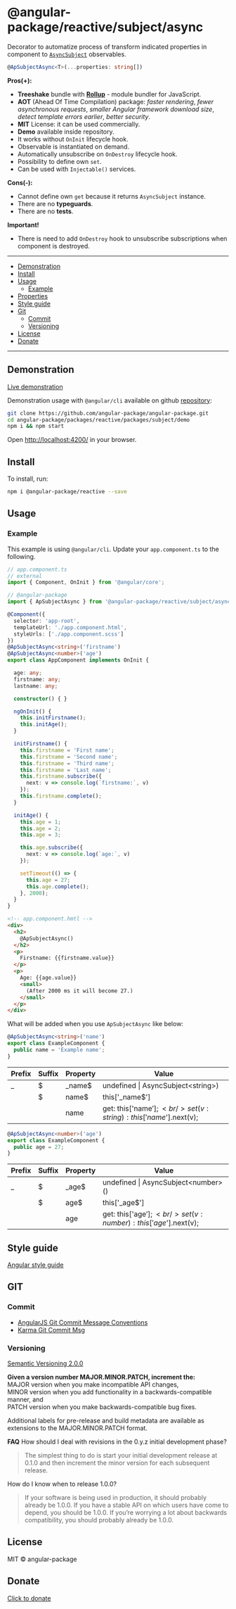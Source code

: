 # @angular-package/reactive/subject/async

Decorator to automatize process of transform indicated properties in component to [`AsyncSubject`](http://reactivex.io/rxjs/manual/overview.html#asyncsubject) observables.

```typescript
@ApSubjectAsync<T>(...properties: string[])
```

**Pros(+):**
* **Treeshake** bundle with **[Rollup](https://rollupjs.org/#introduction)** - module bundler for JavaScript.
* **AOT** (Ahead Of Time Compilation) package: *faster rendering*, *fewer asynchronous requests*, *smaller Angular framework download size*, *detect template errors earlier*, *better security*.
* **MIT** License: it can be used commercially.
* **Demo** available inside repository.
* It works without `OnInit` lifecycle hook.
* Observable is instantiated on demand.
* Automatically unsubscribe on `OnDestroy` lifecycle hook.
* Possibility to define own `set`.
* Can be used with `Injectable()` services.

**Cons(-):**   
* Cannot define own `get` because it returns `AsyncSubject` instance.
* There are no **typeguards**.
* There are no **tests**.

**Important!**  
* There is need to add `OnDestroy` hook to unsubscribe subscriptions when component is destroyed.

---

* [Demonstration](#demonstration)
* [Install](#install)
* [Usage](#usage)
  * [Example](#example)
* [Properties](#properties)
* [Style guide](#style-guide)
* [Git](#git)
  * [Commit](#commit)
  * [Versioning](#versioning)
* [License](#license)
* [Donate](#donate)

----

## Demonstration

[Live demonstration](http://angular-package.wwwdev.io/reactive/subject)

Demonstration usage with `@angular/cli` available on github [repository](https://github.com/angular-package/angular-package/tree/master/packages/reactive/packages/subject/demo):

```bash
git clone https://github.com/angular-package/angular-package.git
cd angular-package/packages/reactive/packages/subject/demo
npm i && npm start
```

Open [http://localhost:4200/](http://localhost:4200/) in your browser.


## Install

To install, run:

```bash
npm i @angular-package/reactive --save
```

## Usage

### Example

This example is using `@angular/cli`. Update your `app.component.ts` to the following.

```typescript
// app.component.ts
// external
import { Component, OnInit } from '@angular/core';

// @angular-package
import { ApSubjectAsync } from '@angular-package/reactive/subject/async';

@Component({
  selector: 'app-root',
  templateUrl: './app.component.html',
  styleUrls: ['./app.component.scss']
})
@ApSubjectAsync<string>('firstname')
@ApSubjectAsync<number>('age')
export class AppComponent implements OnInit {

  age: any;
  firstname: any;
  lastname: any;

  constructor() { }

  ngOnInit() {
    this.initFirstname();
    this.initAge();
  }

  initFirstname() {
    this.firstname = 'First name';
    this.firstname = 'Second name';
    this.firstname = 'Third name';
    this.firstname = 'Last name';
    this.firstname.subscribe({
      next: v => console.log(`firstname:`, v)
    });
    this.firstname.complete();
  }

  initAge() {
    this.age = 1;
    this.age = 2;
    this.age = 3;

    this.age.subscribe({
      next: v => console.log(`age:`, v)
    });

    setTimeout(() => {
      this.age = 27;
      this.age.complete();
    }, 2000);
  }
}

```

```html
<!-- app.component.hmtl -->
<div>
  <h2>
    @ApSubjectAsync()
  </h2>
  <p>
    Firstname: {{firstname.value}}
  </p>
  <p>
    Age: {{age.value}}
    <small>
      (After 2000 ms it will become 27.)
    </small>
  </p>
</div>
```

What will be added when you use `ApSubjectAsync` like below:

```typescript
@ApSubjectAsync<string>('name')
export class ExampleComponent {
  public name = 'Example name';
}
```

| Prefix | Suffix | Property | Value             |
|--------|--------|----------|-------------------|
| _      | $      | _name$   | undefined \| AsyncSubject\<string\>) |
|        | $      | name$    | this['_name$'] |
|        |        | name     | get: this['name$']; <br /> set(v: string): this['name$'].next(v); |

```typescript
@ApSubjectAsync<number>('age')
export class ExampleComponent {
  public age = 27;
}
```

| Prefix | Suffix | Property | Value             |
|--------|--------|----------|-------------------|
| _      | $      | _age$    | undefined \| AsyncSubject\<number\>() |
|        | $      | age$     | this['_age$'] |
|        |        | age      | get: this['age$']; <br /> set(v: number): this['age$'].next(v); |

## Style guide

[Angular style guide](https://angular.io/docs/ts/latest/guide/style-guide.html) 

## GIT

### Commit

- [AngularJS Git Commit Message Conventions](https://gist.github.com/stephenparish/9941e89d80e2bc58a153)   
- [Karma Git Commit Msg](http://karma-runner.github.io/0.10/dev/git-commit-msg.html)

### Versioning

[Semantic Versioning 2.0.0](http://semver.org/)

**Given a version number MAJOR.MINOR.PATCH, increment the:**  
MAJOR version when you make incompatible API changes,  
MINOR version when you add functionality in a backwards-compatible manner, and  
PATCH version when you make backwards-compatible bug fixes.

Additional labels for pre-release and build metadata are available as extensions to the MAJOR.MINOR.PATCH format.   

**FAQ**
How should I deal with revisions in the 0.y.z initial development phase?
>The simplest thing to do is start your initial development release at 0.1.0 and then increment the minor version for each subsequent release.

How do I know when to release 1.0.0?

>If your software is being used in production, it should probably already be 1.0.0. If you have a stable API on which users have come to depend, you should be 1.0.0. If you’re worrying a lot about backwards compatibility, you should probably already be 1.0.0.

## License

MIT © angular-package

## Donate

[Click to donate](https://donorbox.org/help-creating-open-source-software)
